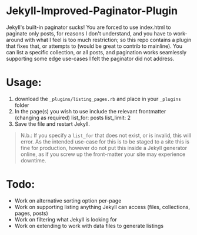 # Jekyll-Improved-Paginator-Plugin
Jekyll's built-in paginator sucks! You are forced to use index.html to paginate only posts, for reasons I don't understand, and you have to work-around with what I feel is too much restriction; so this repo contains a plugin that fixes that, or attempts to (would be great to contrib to mainline). You can list a specific collection, or all posts, and pagination works seamlessly supporting some edge use-cases I felt the paginator did not address.

# Usage:
 1. download the `_plugins/listing_pages.rb` and place in your `_plugins` folder
 2. In the page(s) you wish to use include the relevant frontmatter (changing as required)
    list_for: posts
    list_limit: 2
 3. Save the file and restart Jekyll.

 > N.b.: If you specify a `list_for` that does not exist, or is invalid, this will error. As the intended use-case for this is to be staged to a site this is fine for production, however do not put this inside a Jekyll generator online, as if you screw up the front-matter your site may experience downtime.

# Todo:
 * Work on alternative sorting option per-page
 * Work on supporting listing anything Jekyll can access (files, collections, pages, posts)
 * Work on filtering what Jekyll is looking for
 * Work on extending to work with data files to generate listings
 
